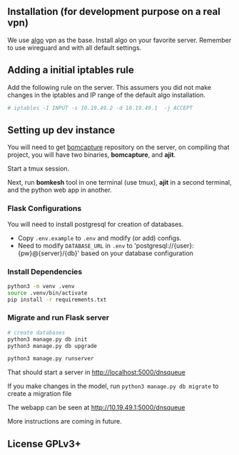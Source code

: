## Installation (for development purpose on a real vpn)

We use [algo](https://github.com/trailofbits/algo) vpn as the base.
Install algo on your favorite server. Remember to use wireguard and
with all default settings.


## Adding a initial iptables rule

Add the following rule on the server. This assumers you did not make
changes in the iptables and IP range of the default algo installation.

```bash
# iptables -I INPUT -s 10.19.49.2 -d 10.19.49.1  -j ACCEPT
```

## Setting up dev instance

You will need to get [bomcapture](https://github.com/kushaldas/bomcapture) repository on the server,
on compiling that project, you will have two binaries, **bomcapture**, and **ajit**.

Start a tmux session.

Next, run **bomkesh** tool in one terminal (use tmux), **ajit** in a second terminal, and the python
web app in another.

### Flask Configurations

You will need to install postgresql for creation of databases.

- Copy `.env.example` to `.env` and modify (or add) configs.
- Need to modify `DATABASE_URL` in `.env` to 'postgresql://{user}:{pw}@{server}/{db}' based on your database configuration

### Install Dependencies

```bash
python3 -m venv .venv
source .venv/bin/activate
pip install -r requirements.txt
```

### Migrate and run Flask server

```bash
# create databases
python3 manage.py db init
python3 manage.py db upgrade

python3 manage.py runserver
```
That should start a server in [http://localhost:5000/dnsqueue](http://localhost:5000/dnsqueue)

If you make changes in the model, run `python3 manage.py db migrate` to create a migration file


The webapp can be seen at <http://10.19.49.1:5000/dnsqueue>

More instructions are coming in future.


## License GPLv3+
